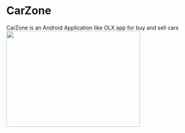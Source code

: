# CarZone
CarZone is an Android Application like OLX app for buy and sell cars
<img src="https://github.com/ahmedkhalifa14/ShopApp/assets/87338764/cc2c83a0-dc2d-48fd-b151-511a85528911" width ="350" height="250">
